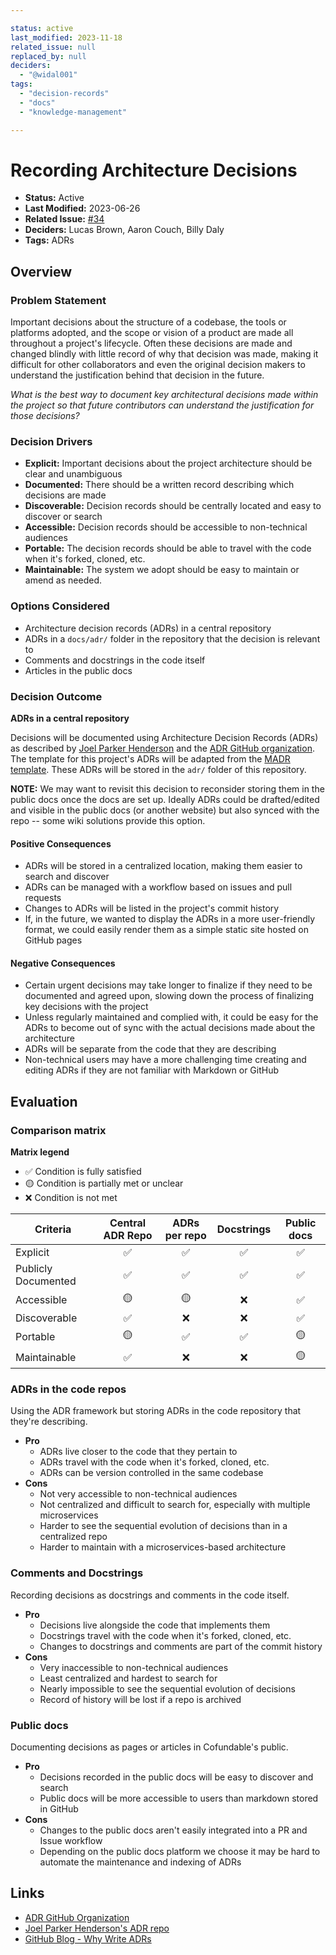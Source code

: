 ```yaml
---

status: active
last_modified: 2023-11-18
related_issue: null
replaced_by: null
deciders:
  - "@widal001"
tags:
  - "decision-records"
  - "docs"
  - "knowledge-management"

---
```


# Recording Architecture Decisions

- **Status:** Active
- **Last Modified:** 2023-06-26
- **Related Issue:** [#34](https://github.com/HHS/simpler-grants-gov/issues/34)
- **Deciders:** Lucas Brown, Aaron Couch, Billy Daly
- **Tags:** ADRs

## Overview

### Problem Statement

Important decisions about the structure of a codebase, the tools or platforms adopted, and the scope or vision of a product are made all throughout a project's lifecycle. Often these decisions are made and changed blindly with little record of why that decision was made, making it difficult for other collaborators and even the original decision makers to understand the justification behind that decision in the future.

_What is the best way to document key architectural decisions made within the project so that future contributors can understand the justification for those decisions?_

### Decision Drivers
<!-- RECOMMENDED -->

- **Explicit:** Important decisions about the project architecture should be clear and unambiguous
- **Documented:** There should be a written record describing which decisions are made
- **Discoverable:** Decision records should be centrally located and easy to discover or search
- **Accessible:** Decision records should be accessible to non-technical audiences
- **Portable:** The decision records should be able to travel with the code when it's forked, cloned, etc.
- **Maintainable:** The system we adopt should be easy to maintain or amend as needed.

### Options Considered

- Architecture decision records (ADRs) in a central repository
- ADRs in a `docs/adr/` folder in the repository that the decision is relevant to
- Comments and docstrings in the code itself
- Articles in the public docs

### Decision Outcome
<!-- REQUIRED -->

**ADRs in a central repository**

Decisions will be documented using Architecture Decision Records (ADRs) as described by [Joel Parker Henderson](joel) and the [ADR GitHub organization](https://adr.github.io/). The template for this project's ADRs will be adapted from the [MADR template](adrs). These ADRs will be stored in the `adr/` folder of this repository.

**NOTE:** We may want to revisit this decision to reconsider storing them in the public docs once the docs are set up. Ideally ADRs could be drafted/edited and visible in the public docs (or another website) but also synced with the repo -- some wiki solutions provide this option.

#### Positive Consequences
<!-- OPTIONAL -->

- ADRs will be stored in a centralized location, making them easier to search and discover
- ADRs can be managed with a workflow based on issues and pull requests
- Changes to ADRs will be listed in the project's commit history
- If, in the future, we wanted to display the ADRs in a more user-friendly format, we could easily render them as a simple static site hosted on GitHub pages

#### Negative Consequences
<!-- OPTIONAL -->

- Certain urgent decisions may take longer to finalize if they need to be documented and agreed upon, slowing down the process of finalizing key decisions with the project
- Unless regularly maintained and complied with, it could be easy for the ADRs to become out of sync with the actual decisions made about the architecture
- ADRs will be separate from the code that they are describing
- Non-technical users may have a more challenging time creating and editing ADRs if they are not familiar with Markdown or GitHub

## Evaluation
<!-- OPTIONAL -->

### Comparison matrix

**Matrix legend**

- ✅ Condition is fully satisfied
- 🟡 Condition is partially met or unclear
- ❌ Condition is not met

| Criteria            | Central ADR Repo | ADRs per repo | Docstrings | Public docs |
| ------------------- | :--------------: | :-----------: | :--------: | :---------: |
| Explicit            |        ✅        |      ✅       |     ✅     |     ✅      |
| Publicly Documented |        ✅        |      ✅       |     ✅     |     ✅      |
| Accessible          |        🟡        |      🟡       |     ❌     |     ✅      |
| Discoverable        |        ✅        |      ❌       |     ❌     |     ✅      |
| Portable            |        🟡        |      ✅       |     ✅     |     🟡      |
| Maintainable        |        ✅        |      ❌       |     ❌     |     🟡      |

### ADRs in the code repos

Using the ADR framework but storing ADRs in the code repository that they're describing.

- **Pro**
  - ADRs live closer to the code that they pertain to
  - ADRs travel with the code when it's forked, cloned, etc.
  - ADRs can be version controlled in the same codebase
- **Cons**
  - Not very accessible to non-technical audiences
  - Not centralized and difficult to search for, especially with multiple microservices
  - Harder to see the sequential evolution of decisions than in a centralized repo
  - Harder to maintain with a microservices-based architecture

### Comments and Docstrings

Recording decisions as docstrings and comments in the code itself.

- **Pro**
  - Decisions live alongside the code that implements them
  - Docstrings travel with the code when it's forked, cloned, etc.
  - Changes to docstrings and comments are part of the commit history
- **Cons**
  - Very inaccessible to non-technical audiences
  - Least centralized and hardest to search for
  - Nearly impossible to see the sequential evolution of decisions
  - Record of history will be lost if a repo is archived

### Public docs

Documenting decisions as pages or articles in Cofundable's public.

- **Pro**
  - Decisions recorded in the public docs will be easy to discover and search
  - Public docs will be more accessible to users than markdown stored in GitHub
- **Cons**
  - Changes to the public docs aren't easily integrated into a PR and Issue workflow
  - Depending on the public docs platform we choose it may be hard to automate the maintenance and indexing of ADRs

## Links <!-- OPTIONAL -->

- [ADR GitHub Organization](adr)
- [Joel Parker Henderson's ADR repo](joel)
- [GitHub Blog - Why Write ADRs](github)

[adr]: https://adr.github.io/
[joel]: https://github.com/joelparkerhenderson/architecture-decision-record#what-is-an-architecture-decision-record
[madr]: https://adr.github.io/madr/#the-template
[github]: https://github.blog/2020-08-13-why-write-adrs/
